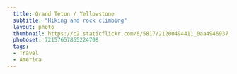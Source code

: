 ```yaml
---
  title: Grand Teton / Yellowstone
  subtitle: "Hiking and rock climbing"
  layout: photo
  thumbnail: https://c2.staticflickr.com/6/5817/21200494411_0aa4946937_n.jpg
  photoset: 72157657855224708
  tags:
  - Travel
  - America
---
```

